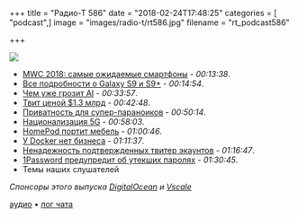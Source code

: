 +++
title = "Радио-Т 586"
date = "2018-02-24T17:48:25"
categories = [ "podcast",]
image = "images/radio-t/rt586.jpg"
filename = "rt_podcast586"

+++

![](https://radio-t.com/images/radio-t/rt586.jpg)

- [MWC 2018: самые ожидаемые смартфоны](https://www.ferra.ru/ru/mobile/review/mwc-2018-rumors/) - *00:13:38*.
- [Все подробности о Galaxy S9 и S9+](https://www.iguides.ru/main/gadgets/vse_podrobnosti_o_galaxy_s9_i_s9/) - *00:14:54*.
- [Чем уже грозит AI](https://www.theverge.com/2018/2/20/17032228/ai-artificial-intelligence-threat-report-malicious-uses) - *00:33:57*.
- [Твит ценой $1.3 млрд](https://www.cultofmac.com/530711/kylie-jenner-snapchat-tweet/) - *00:42:48*.
- [Приватность для супер-параноиков](https://techcrunch.com/2018/02/23/veil-is-private-browsing-for-the-ultra-paranoid/) - *00:50:14*.
- [Национализация 5G](https://www.nytimes.com/2018/01/31/opinion/nationalize-5g-network.html) - *00:58:03*.
- [HomePod портит мебель](https://9to5mac.com/2018/02/14/homepod-wood-crop-circles/) - *01:00:46*.
- [​У Docker нет бизнеса](http://www.zdnet.com/article/docker-has-a-business-plan-headache/) - *01:11:37*.
- [Ненадежность подтвержденных твитер экаунтов](https://www.buzzfeed.com/charliewarzel/twitter-allowed-cryptocurrency-scammers-to-hijack-verified) - *01:16:47*.
- [1Password предупредит об утекших паролях](https://www.theverge.com/2018/2/23/17044106/1password-feature-password-leaked) - *01:30:45*.
- Темы наших слушателей

*Спонсоры этого выпуска [DigitalOcean](https://do.co/radiot) и [Vscale](http://bit.ly/radio-t_vscale)*

[аудио](https://cdn.radio-t.com/rt_podcast586.mp3) • [лог чата](http://chat.radio-t.com/logs/radio-t-586.html)
<audio src="https://cdn.radio-t.com/rt_podcast586.mp3" preload="none"></audio>
